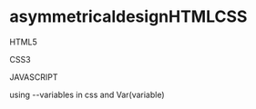 # asymmetricaldesignHTMLCSS


HTML5

CSS3

JAVASCRIPT



using --variables in css and Var(variable)
